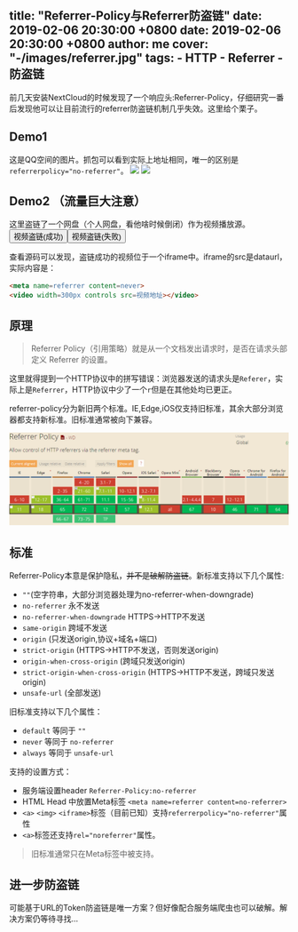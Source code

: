 title: "Referrer-Policy与Referrer防盗链"
date: 2019-02-06 20:30:00 +0800
date: 2019-02-06 20:30:00 +0800
author: me
cover: "-/images/referrer.jpg"
tags:
    - HTTP
    - Referrer
    - 防盗链
---

前几天安装NextCloud的时候发现了一个响应头:Referrer-Policy，仔细研究一番后发现他可以让目前流行的referrer防盗链机制几乎失效。这里给个栗子。
<!--more-->
## Demo1
这是QQ空间的图片。抓包可以看到实际上地址相同，唯一的区别是`referrerpolicy="no-referrer"`。
<img style="margin:auto" referrerpolicy="no-referrer" src="http://m.qpic.cn/psb?/46015da3-1d58-4f01-88e1-accc164c4516/gzvOEXqtRJFkCxQZjAPLFUN4FM29KaOKs7Bi1KlabvE!/b/dL8AAAAAAAAA&bo=dwAzAAAAAAADB2Y!&rf=viewer_4">
<img style="margin:auto" src="http://m.qpic.cn/psb?/46015da3-1d58-4f01-88e1-accc164c4516/gzvOEXqtRJFkCxQZjAPLFUN4FM29KaOKs7Bi1KlabvE!/b/dL8AAAAAAAAA&bo=dwAzAAAAAAADB2Y!&rf=viewer_4?abcd">
## Demo2 （流量巨大注意）
这里盗链了一个网盘（个人网盘，看他啥时候倒闭）作为视频播放源。
<br/>
<button onclick="document.getElementById('ys').innerHTML=document.getElementById('ys-b').value">
视频盗链(成功)
</button><button onclick="document.getElementById('ys').innerHTML=document.getElementById('ys-c').value">
视频盗链(失败)
</button>

<textarea style="display:none" id="ys-b"><iframe referrerpolicy="no-referrer" frameborder="0" style="width:330px;height:190px;" src="data:text/html;base64,PG1ldGEgbmFtZT1yZWZlcnJlciBjb250ZW50PW5ldmVyPjx2aWRlbyB3aWR0aD0zMDBweCBjb250cm9scyBzcmM9aHR0cDovL2YuZTEyMy5wdy9mdWNrLXhteXAvZ3VybC5waHA/cGF0aD03NDY0Mjk3My0xLTExMi5tcDQ+PC92aWRlbz4="></iframe></textarea>
<textarea style="display:none" id="ys-c"><video width="300px" referrerpolicy="no-referrer" controls src="http://f.e123.pw/fuck-xmyp/gurl.php?path=74642973-1-112.mp4"></video></textarea>
<div id="ys"></div>

查看源码可以发现，盗链成功的视频位于一个iframe中。iframe的src是dataurl，实际内容是：
```html
<meta name=referrer content=never>
<video width=300px controls src=视频地址></video>
```
## 原理

>Referrer Policy（引用策略）就是从一个文档发出请求时，是否在请求头部定义 Referrer 的设置。

这里就得提到一个HTTP协议中的拼写错误：浏览器发送的请求头是`Referer`，实际上是`Referrer`，HTTP协议中少了一个`r`但是在其他处均已更正。

referrer-policy分为新旧两个标准。IE,Edge,iOS仅支持旧标准，其余大部分浏览器都支持新标准。旧标准通常被向下兼容。

![浏览器支持情况](/images/referrer-caniuse.png)
## 标准

Referrer-Policy本意是保护隐私，<del>并不是破解防盗链</del>。新标准支持以下几个属性:

 - `""`(空字符串，大部分浏览器处理为no-referrer-when-downgrade)
 - `no-referrer` 永不发送
 - `no-referrer-when-downgrade` HTTPS->HTTP不发送
 - `same-origin` 跨域不发送
 - `origin` (只发送origin,协议+域名+端口)
 - `strict-origin` (HTTPS->HTTP不发送，否则发送origin)
 - `origin-when-cross-origin` (跨域只发送origin)
 - `strict-origin-when-cross-origin` (HTTPS->HTTP不发送，跨域只发送origin)
 - `unsafe-url` (全部发送)
 
旧标准支持以下几个属性：

 - `default` 等同于 `""`
 - `never` 等同于 `no-referrer`
 - `always` 等同于 `unsafe-url`

支持的设置方式：

 - 服务端设置header `Referrer-Policy:no-referrer`
 - HTML Head 中放置Meta标签 `<meta name=referrer content=no-referrer>`
 - `<a>` `<img>` `<iframe>`标签（目前已知）支持`referrerpolicy="no-referrer"`属性
 - `<a>`标签还支持`rel="noreferrer"`属性。

>旧标准通常只在Meta标签中被支持。

## 进一步防盗链
可能基于URL的Token防盗链是唯一方案？但好像配合服务端爬虫也可以破解。解决方案仍等待寻找...